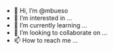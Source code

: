 - 👋 Hi, I’m @mbueso
- 👀 I’m interested in ...
- 🌱 I’m currently learning ...
- 💞️ I’m looking to collaborate on ...
- 📫 How to reach me ...

<!---
mbueso/mbueso is a ✨ special ✨ repository because its `README.md` (this file) appears on your GitHub profile.
You can click the Preview link to take a look at your changes.
--->
